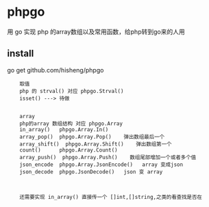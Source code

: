 # phpgo
用 go 实现 php 的array数组以及常用函数，给php转到go来的人用    


## install
go get github.com/hisheng/phpgo
    
    
        取值
        php 的 strval() 对应 phpgo.Strval()
        isset() ---> 待做
        
        
        array
        php的array 数组结构 对应 phpgo.Array
        in_array()   phpgo.Array.In()
        array_pop()  phpgo.Array.Pop()    弹出数组最后一个
        array_shift()  phpgo.Array.Shift()    弹出数组第一个
        count()      phpgo.Array.Count()
        array_push()  phpgo.Array.Push()    数组尾部增加一个或者多个值
        json_encode  phpgo.Array.JsonEncode()   array 变成json
        json_decode  phpgo.JsonDecode()   json 变 array

        
        
        还需要实现 in_array() 直接传一个 []int,[]string,之类的看查找是否在
        
        
        
        
        
        
        
        
